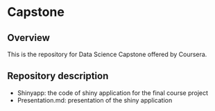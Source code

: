 # Capstone

## Overview
This is the repository for Data Science Capstone offered by Coursera.

## Repository description
- Shinyapp: the code of shiny application for the final course project 
- Presentation.md: presentation of the shiny application
